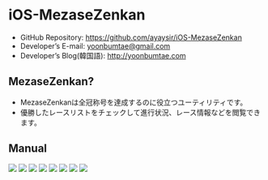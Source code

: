 # iOS-MezaseZenkan

- GitHub Repository: https://github.com/ayaysir/iOS-MezaseZenkan
- Developer’s E-mail: yoonbumtae@gmail.com
- Developer’s Blog(韓国語): http://yoonbumtae.com

## MezaseZenkan?
- MezaseZenkanは全冠称号を達成するのに役立つユーティリティです。
- 優勝したレースリストをチェックして進行状況、レース情報などを閲覧できます。

## Manual
![]("./MezaseZenakn%20copyright.001.jpeg")
![]("./MezaseZenakn%20copyright.002.jpeg")
![]("./MezaseZenakn%20copyright.003.jpeg")
![]("./MezaseZenakn%20copyright.004.jpeg")
![]("./MezaseZenakn%20copyright.005.jpeg")
![]("./MezaseZenakn%20copyright.006.jpeg")
![]("./MezaseZenakn%20copyright.007.jpeg")
![]("./MezaseZenakn%20copyright.008.jpeg")
